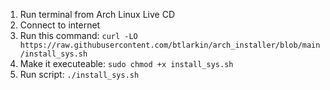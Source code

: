 1. Run terminal from Arch Linux Live CD
2. Connect to internet
3. Run this command:
`curl -LO https://raw.githubusercontent.com/btlarkin/arch_installer/blob/main/install_sys.sh`
4. Make it executeable:
`sudo chmod +x install_sys.sh`
5. Run script:
`./install_sys.sh`
